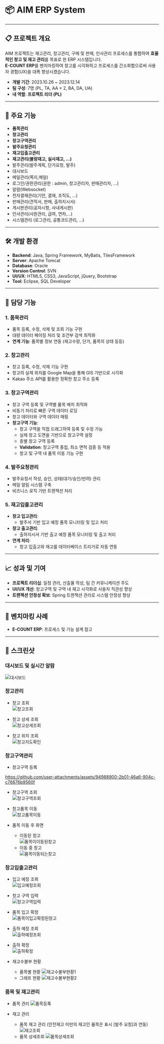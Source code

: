 # 📦 **AIM ERP System**

---

## 📋 프로젝트 개요
AIM 프로젝트는 재고관리, 창고관리, 구매 및 판매, 인사관리 프로세스를 통합하여 **효율적인 창고 및 재고 관리**를 목표로 한 ERP 시스템입니다.  
**E-COUNT ERP**를 벤치마킹하여 창고를 시각화하고 프로세스를 간소화함으로써 사용자 경험(UX)을 대폭 향상시켰습니다.

- **개발 기간**: 2023.10.26 ~ 2023.12.14  
- **팀 구성**: 7명 (PL, TA, AA × 2, BA, DA, UA)  
- **내 역할**: **프로젝트 리더 (PL)**  

---

## 🚀 주요 기능
- **품목관리**
- **창고관리**
- **창고구역관리**
- **발주요청관리**
- **재고입출고관리**
- **재고관리(불량재고, 실사재고, ...)**
- 발주관리(발주계획, 단가요청, 발주)    
- 대시보드  
- 메일관리(쪽지,메일)  
- 로그인/권한관리(권한 : admin, 창고관리자, 판매관리자, ...)  
- 알람(Websocket)  
- 전자결재관리(기안, 결재, 조직도, ...)  
- 판매관리(견적서, 판매, 출하지시서)  
- 게시판관리(공자시항, 사내게시판)  
- 인사관리(사원관리, 급여, 연차,...)  
- 시스템관리 (로그관리, 공통코드관리, ...)
---

## 🛠 개발 환경
- **Backend**: Java, Spring Framework, MyBatis, TilesFramework  
- **Server**: Apache Tomcat  
- **Database**: Oracle  
- **Version Control**: SVN  
- **UI/UX**: HTML5, CSS3, JavaScript, jQuery, Bootstrap  
- **Tool**: Eclipse, SQL Developer  

---

## 🔑 담당 기능

### **1. 품목관리**
- 품목 등록, 수정, 삭제 및 조회 기능 구현  
- 대량 데이터 페이징 처리 및 조건부 검색 최적화  
- **연계 기능**: 품목별 정보 연동 (재고수량, 단가, 품목의 상태 등등)  

### **2. 창고관리**
- 창고 등록, 수정, 삭제 기능 구현  
- 창고의 실제 위치를 Google Map을 통해 GIS 기반으로 시각화  
- Kakao 주소 API를 활용한 정확한 창고 주소 등록  

### **3. 창고구역관리**
- 창고 구역 등록 및 구역별 품목 배치 최적화  
- 비동기 처리로 빠른 구역 데이터 로딩  
- 창고 데이터와 구역 데이터 매핑  
- **창고구역 기능**:
  - 창고 구역을 직접 드래그하여 등록 및 수정 가능  
  - 실제 창고 도면을 기반으로 창고구역 설정  
  - 층별 창고 구역 등록  
  - **Validation**: 창고구역 중첩, 최소 면적 검증 등 적용  
  - 창고 및 구역 내 품목 이동 기능 구현  

### **4. 발주요청관리**
- 발주요청서 작성, 승인, 상태(대기/승인/반려) 관리  
- 메일 알림 시스템 구축  
- 비즈니스 로직 기반 트랜잭션 처리  

### **5. 재고입출고관리**
- **창고 입고관리**:  
  - 발주서 기반 입고 예정 품목 모니터링 및 입고 처리  
- **창고 출고관리**:  
  - 출하지시서 기반 출고 예정 품목 모니터링 및 출고 처리  
- **연계 처리**:  
  - 창고 입출고와 재고를 데이터베이스 트리거로 자동 연동  

---

## 📈 성과 및 기여
- **프로젝트 리더십**: 일정 관리, 산출물 작성, 팀 간 커뮤니케이션 주도  
- **UI/UX 개선**: 창고구역 및 구역 내 재고 시각화로 사용자 직관성 향상  
- **트랜잭션 안정성 확보**: Spring 트랜잭션 관리로 시스템 안정성 향상  

---

## 📂 벤치마킹 사례
- **E-COUNT ERP**: 프로세스 및 기능 설계 참고  

---

## 🎨 스크린샷
### **대시보드 및 실시간 알람**
![대시보드](https://github.com/user-attachments/assets/437277da-369c-4949-96a9-42c54ff0ff62)

### **창고관리**
- 창고 조회  
![창고조회](https://github.com/user-attachments/assets/95959cd3-cb28-4c97-a7ca-91593ad93c77)  

- 창고 상세 조회  
![창고상세조회](https://github.com/user-attachments/assets/68336435-349a-4bcb-b71e-d71442ae5a22)  

- 창고 위치 조회  
![창고지도확인](https://github.com/user-attachments/assets/11673bd9-9e8b-4fd9-961f-d297728ad737)  

### **창고구역관리**
- 창고구역 등록  


https://github.com/user-attachments/assets/94988900-2b01-46a6-904c-c76676b9560f



- 창고구역 조회  
![창고구역조회](https://github.com/user-attachments/assets/618b5ea5-0245-44ac-a61a-45615a21c5d4)  

- 창고품목 이동  
![창고품목이동](https://github.com/user-attachments/assets/971dd904-db6d-4315-bc65-7bc289e15f60)  

- 품목 이동 후 화면  
  - 이동된 창고  
  ![품목이이동된창고](https://github.com/user-attachments/assets/370b79b5-fcee-4dc4-b46c-0f12c0d3ed80)  
  - 이동 중 창고  
  ![품목이동되는창고](https://github.com/user-attachments/assets/ace0537f-b2b6-42b4-ae48-c20d8f4396ca)  

### **창고입출고관리**
- 입고 예정 조회  
![입고예정조회](https://github.com/user-attachments/assets/4d03cb8f-1359-4fdb-8364-50cf717f5368)  

- 창고 구역 입력  
![창고구역입력](https://github.com/user-attachments/assets/c3e97e54-0ba0-41d3-b070-672144027d88)  

- 품목 입고 확정  
![품목이입고확정된창고](https://github.com/user-attachments/assets/4353d049-a7d4-4039-9cb5-b75d30592f90)  

- 출하 예정 조회  
![출하예정조회](https://github.com/user-attachments/assets/cd2e44e2-326c-48da-8992-65a05f8409d2)  

- 출하 확정  
![출하확정](https://github.com/user-attachments/assets/a086d1dc-b67a-46a8-9008-964ba82243ab)

- 재고수불부 현황
  - 품목별 현황
  ![재고수불부현황1](https://github.com/user-attachments/assets/d3ac7ca9-dc4d-40cf-873a-23ad900a88c2)
  - 그래프 현황
  ![재고수불부현황2](https://github.com/user-attachments/assets/f5b2c503-3394-49d5-95ac-9e69cb96be5b)

### **품목 및 재고관리**
- 품목 관리
![품목등록](https://github.com/user-attachments/assets/429ea24f-38ea-4856-8c3d-d01ef8201883)

- 재고 관리
  - 품목 재고 관리 (안전재고 미만의 재고인 품목은 표시 [발주 요청]과 연동)
  ![재고조회](https://github.com/user-attachments/assets/702c8de3-9d73-4d8c-b7d8-38e700c5037f)
  - 품목 상세조회
  ![품목상세조회](https://github.com/user-attachments/assets/962f7660-665f-432f-bc59-162f1644b51c)



